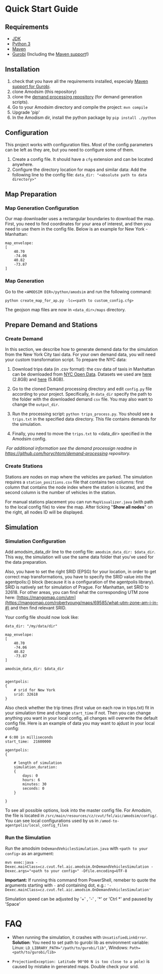 <!--
Copyright (c) 2021 Czech Technical University in Prague.

This file is part of Amodsim project.

This program is free software: you can redistribute it and/or modify
it under the terms of the GNU Lesser General Public License as published by
the Free Software Foundation, either version 3 of the License, or
(at your option) any later version.

This program is distributed in the hope that it will be useful,
but WITHOUT ANY WARRANTY; without even the implied warranty of
MERCHANTABILITY or FITNESS FOR A PARTICULAR PURPOSE.  See the
GNU Lesser General Public License for more details.

You should have received a copy of the GNU Lesser General Public License
along with this program. If not, see <http://www.gnu.org/licenses/>.
-->
# Quick Start Guide

## Requirements
- [JDK](https://www.oracle.com/cz/java/technologies/javase-downloads.html)
- [Python 3](https://www.python.org/)
- [Maven](https://maven.apache.org/)
- [Gurobi](https://www.gurobi.com/products/gurobi-optimizer/) (Including the [Maven support](http://fido.ninja/manuals/add-gurobi-java-interface-maven)!)




## Installation

1. check that you have all the requirements installed, especialy [Maven support for Gurobi](http://fido.ninja/manuals/add-gurobi-java-interface-maven).
2. clone Amodsim (this repository)
2. clone the [demand processing repository](https://github.com/aicenter/demand-processing) (for demand generation scripts).
3. Go to your Amodsim directory and compile the project: `mvn compile`
5. Upgrade 'pip'
4. In the Amodism dir, install the python package by `pip install ./python`



## Configuration
This project works with configuration files. Most of the config parameters can be left as they are, but you need to configure some of them. 

1. Create a config file. It should have a `cfg` extension and can be located anywhere.
2. Configure the directory location for  maps and similar data: Add the following line to the config file: `data_dir: "<absolute path to data directory>"`



## Map Preparation

### Map Generation Configuration
Our map downloader uses a rectangular boundaries to download the map. First, you need to find coordinates for your area of interest, and then you need to use them in the config file. Below is an example for New York - Manhattan:

    
    map_envelope:
    [
        40.70
        -74.06
        40.82
        -73.87
    ]
    


### Map Generation
Go to the `<AMODSIM DIR>/python/amodsim` and run the following command:	

    
    python create_map_for_ap.py -lc=<path to custom_config.cfg>
    

The geojson map files are now in `<data_dir>/maps` directory.



## Prepare Demand and Stations

### Create Demand
In this section, we describe how to generate demend data for the simulation from the New York City taxi data. 
For your own demand data, you will need your custom transformation script. 
To prepare the NYC data:

   1. Download trips data (in .csv format): the csv data of taxis in Manhattan can be downloaded from 
	 [NYC Open Data](https://data.cityofnewyork.us/browse?q=taxi). 
	 Datasets we used are [here](https://data.cityofnewyork.us/dataset/Yellow-Tripdata-2015-January-June/2yzn-sicd)
	 (2.8GB) and [here](https://data.cityofnewyork.us/Transportation/2014-Yellow-Taxi-Trip-Data/gkne-dk5s) (5.8GB).

   2. Go to the cloned Demand processing directory and edit `config.py` file according to 
	your project.
	Specifically, in `data_dir` specify the path to the folder with the downloaded demand `csv` file.
	You may also want to change the `output_dir`.

   3. Run the processing script: `python trips_process.py`. You should see a `trips.txt` in the specified data directory. This file contains demands for the simulation.
   4. Finally, you need to move the `trips.txt` to <data_dir> specified in the Amodsim config.

   ​	*For additional information see the demand processign readme in https://github.com/horychtom/demand-processing repository.*


### Create Stations
Stations are nodes on map where the vehicles are parked.
The simulation requires a `station_positions.csv` file that contains two columns: first column that contains the node index where 
the station is located, and the second column is the number of vehicles in the station.

For manual stations placement you can run `MapVisualizer.java` (with path to the local config file) to view the map. 
After ticking "**Show all nodes**" on the right, all nodes ID will be displayed. 



## Simulation


### Simulation Configuration
Add amodsim_data_dir line to the config file: `amodsim_data_dir: $data_dir`. This way, the simulation will use the same data folder that you've used for the data preparation.

Also, you have to set the right SRID (EPSG) for your location, in order to get correct map transformations, you have to specify the SRID value into the agentpolis:{} block (because it is a configuration of the agentpolis library). SRID is natively set for simulation of Prague. For Manhattan, set SRID to 32618. For other areas, you can find what the corresponding UTM zone here: [https://mangomap.com/utm](https://mangomap.com/robertyoung/maps/69585/what-utm-zone-am-i-in-#) and then find relevant SRID.

Your config file should now look like:

    data_dir: "/my/data/dir"
    
    map_envelope:
    [
        40.70
        -74.06
        40.82
        -73.87
    ]

    amodsim_data_dir: $data_dir
    
    
    agentpolis:
    {
        # srid for New York
        srid: 32618
    }
Also check whether the trip times (first value on each row in trips.txt) fit in your simulation time and change `start_time` if not.
Then you can change anything you want in your local config, all changes will overwrite the default config file. 
Here is an example of data you may want to ajdust in your local config:

    
    # 6:00 in milliseconds
    start_time:  21600000
    
    agentpolis:
    {
        
        # length of simulation
        simulation_duration:
        {
            days: 0
            hours: 6
            minutes: 30
            seconds: 0
        }
    
    }

To see all possible options, look into the master config file. For Amodsim, the file is located in `/src/main/resources/cz/cvut/fel/aic/amodsim/config/`.
You can see local configurations used by us in `/amod-to-agentpolis/local_config_files`

     
### Run the Simulation
Run the amodsim `OnDemandVehiclesSimulation.java`  with `<path to your config>` as an argument:

```
mvn exec:java -Dexec.mainClass=cz.cvut.fel.aic.amodsim.OnDemandVehiclesSimulation -Dexec.args="<path to your config>" -Dfile.encoding=UTF-8
```

**Important:** If running this command from PowerShell, remeber to quote the arguments starting with `-` and containing dot, e.g.: `'-Dexec.mainClass=cz.cvut.fel.aic.amodsim.OnDemandVehiclesSimulation'`


Simulation speed can be adjusted by '+' , '-' , '*' or 'Ctrl *' and paused by 'Space'



# FAQ

- When running the simulation, it crashes with `UnsatisfiedLinkError`.
**Solution**: You need to set path to gurobi lib as environment variable: Linux: `LD_LIBRARY_PATH="/path/to/gurobi/lib"`, Windows: `Path=<path/to/gurobi/lib>`

- `ProjectionException: Latitude 90°00 N is too close to a pole)` is caused by mistake in generated maps. Double check your srid.
